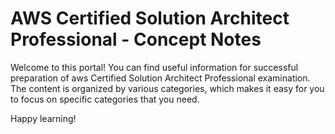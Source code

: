 # AWS Certified Solution Architect Professional - Concept Notes

Welcome to this portal! You can find useful information for successful preparation of aws Certified Solution Architect Professional examination.
The content is organized by various categories, which makes it easy for you to focus on specific categories that you need.

Happy learning!
